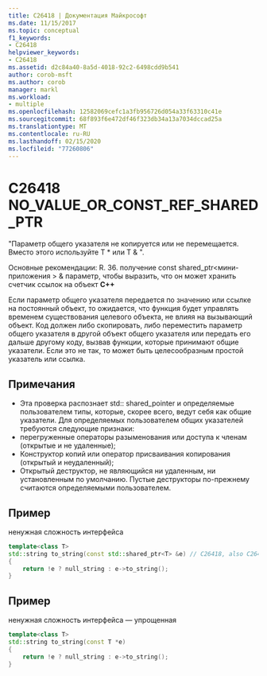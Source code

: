 ```yaml
---
title: C26418 | Документация Майкрософт
ms.date: 11/15/2017
ms.topic: conceptual
f1_keywords:
- C26418
helpviewer_keywords:
- C26418
ms.assetid: d2c84a40-8a5d-4018-92c2-6498cdd9b541
author: corob-msft
ms.author: corob
manager: markl
ms.workload:
- multiple
ms.openlocfilehash: 12582069cefc1a3fb956726d054a33f63310c41e
ms.sourcegitcommit: 68f893f6e472df46f323db34a13a7034dccad25a
ms.translationtype: MT
ms.contentlocale: ru-RU
ms.lasthandoff: 02/15/2020
ms.locfileid: "77260806"
---
```

# <a name="c26418-no_value_or_const_ref_shared_ptr"></a>C26418 NO_VALUE_OR_CONST_REF_SHARED_PTR
"Параметр общего указателя не копируется или не перемещается. Вместо этого используйте T * или T & ".

Основные рекомендации: R. 36. получение const shared_ptr\<мини-приложения > & параметр, чтобы выразить, что он может хранить счетчик ссылок на объект **C++**

Если параметр общего указателя передается по значению или ссылке на постоянный объект, то ожидается, что функция будет управлять временем существования целевого объекта, не влияя на вызывающий объект. Код должен либо скопировать, либо переместить параметр общего указателя в другой объект общего указателя или передать его дальше другому коду, вызвав функции, которые принимают общие указатели. Если это не так, то может быть целесообразным простой указатель или ссылка.

## <a name="remarks"></a>Примечания
- Эта проверка распознает std:: shared_pointer и определяемые пользователем типы, которые, скорее всего, ведут себя как общие указатели. Для определяемых пользователем общих указателей требуются следующие признаки:
- перегруженные операторы разыменования или доступа к членам (открытые и не удаленные);
- Конструктор копий или оператор присваивания копирования (открытый и неудаленный);
- Открытый деструктор, не являющийся ни удаленным, ни установленным по умолчанию. Пустые деструкторы по-прежнему считаются определяемыми пользователем.

## <a name="example"></a>Пример
ненужная сложность интерфейса

```cpp
template<class T>
std::string to_string(const std::shared_ptr<T> &e) // C26418, also C26415 SMART_PTR_NOT_NEEDED
{
    return !e ? null_string : e->to_string();
}
```

## <a name="example"></a>Пример
ненужная сложность интерфейса — упрощенная

```cpp
template<class T>
std::string to_string(const T *e)
{
    return !e ? null_string : e->to_string();
}
```
